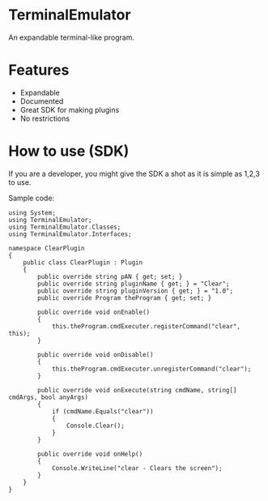 # TerminalEmulator
An expandable terminal-like program.

# Features
- Expandable
- Documented
- Great SDK for making plugins
- No restrictions

# How to use (SDK)
If you are a developer, you might give the SDK a shot as it is simple as 1,2,3 to use.<br>

Sample code:

```
using System;
using TerminalEmulator;
using TerminalEmulator.Classes;
using TerminalEmulator.Interfaces;

namespace ClearPlugin
{
    public class ClearPlugin : Plugin
    {
        public override string pAN { get; set; }
        public override string pluginName { get; } = "Clear";
        public override string pluginVersion { get; } = "1.0";
        public override Program theProgram { get; set; }

        public override void onEnable()
        {
            this.theProgram.cmdExecuter.registerCommand("clear", this);
        }

        public override void onDisable()
        {
            this.theProgram.cmdExecuter.unregisterCommand("clear");
        }

        public override void onExecute(string cmdName, string[] cmdArgs, bool anyArgs)
        {
            if (cmdName.Equals("clear"))
            {
                Console.Clear();
            }
        }

        public override void onHelp()
        {
            Console.WriteLine("clear - Clears the screen");
        }
    }
}
```
